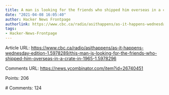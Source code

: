 ```yaml
---
title: A man is looking for the friends who shipped him overseas in a crate in 1965
date: "2021-04-08 16:05:40"
author: Hacker News Frontpage
authorlink: https://www.cbc.ca/radio/asithappens/as-it-happens-wednesday-edition-1.5978289/this-man-is-looking-for-the-friends-who-shipped-him-overseas-in-a-crate-in-1965-1.5978296
tags:
- Hacker-News-Frontpage
---
```


<p>Article URL: <a href="https://www.cbc.ca/radio/asithappens/as-it-happens-wednesday-edition-1.5978289/this-man-is-looking-for-the-friends-who-shipped-him-overseas-in-a-crate-in-1965-1.5978296">https://www.cbc.ca/radio/asithappens/as-it-happens-wednesday-edition-1.5978289/this-man-is-looking-for-the-friends-who-shipped-him-overseas-in-a-crate-in-1965-1.5978296</a></p>
<p>Comments URL: <a href="https://news.ycombinator.com/item?id=26740451">https://news.ycombinator.com/item?id=26740451</a></p>
<p>Points: 206</p>
<p># Comments: 124</p>
